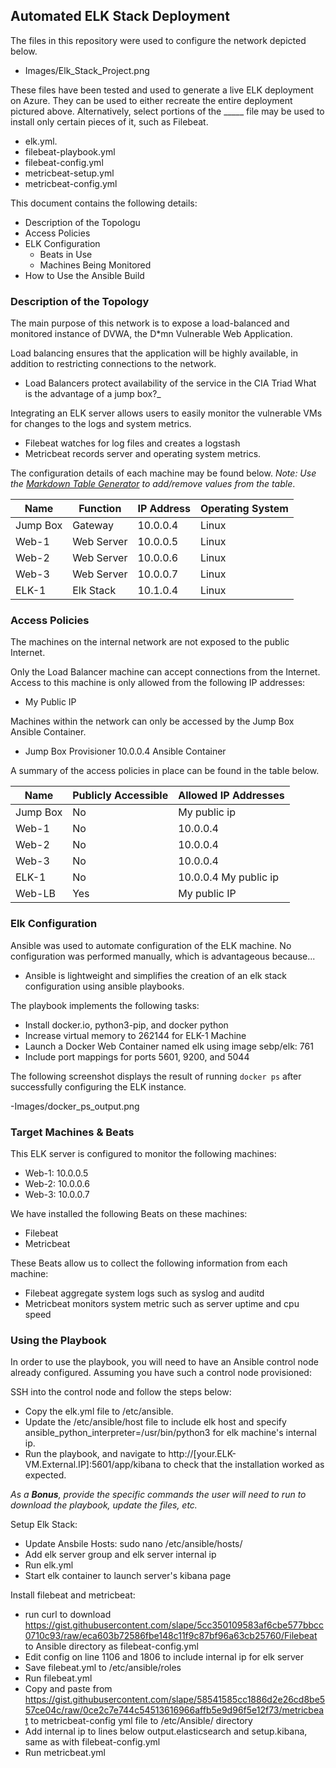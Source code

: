 ## Automated ELK Stack Deployment

The files in this repository were used to configure the network depicted below.

- Images/Elk_Stack_Project.png

These files have been tested and used to generate a live ELK deployment on Azure. They can be used to either recreate the entire deployment pictured above. Alternatively, select portions of the _____ file may be used to install only certain pieces of it, such as Filebeat.

  - elk.yml.
  - filebeat-playbook.yml
  - filebeat-config.yml
  - metricbeat-setup.yml
  - metricbeat-config.yml

This document contains the following details:
- Description of the Topologu
- Access Policies
- ELK Configuration
  - Beats in Use
  - Machines Being Monitored
- How to Use the Ansible Build


### Description of the Topology

The main purpose of this network is to expose a load-balanced and monitored instance of DVWA, the D*mn Vulnerable Web Application.

Load balancing ensures that the application will be highly available, in addition to restricting connections to the network.
- Load Balancers protect availability of the service in the CIA Triad What is the advantage of a jump box?_

Integrating an ELK server allows users to easily monitor the vulnerable VMs for changes to the logs and system metrics.
- Filebeat watches for log files and creates a logstash
- Metricbeat records server and operating system metrics. 

The configuration details of each machine may be found below.
_Note: Use the [Markdown Table Generator](http://www.tablesgenerator.com/markdown_tables) to add/remove values from the table_.

| Name     | Function  | IP Address | Operating System |
|----------|-----------|------------|------------------|
| Jump Box | Gateway   | 10.0.0.4   | Linux            |
| Web-1    | Web Server| 10.0.0.5   | Linux            |
| Web-2    | Web Server| 10.0.0.6   | Linux            |
| Web-3    | Web Server| 10.0.0.7   | Linux            |
| ELK-1    | Elk Stack | 10.1.0.4   | Linux            |

### Access Policies

The machines on the internal network are not exposed to the public Internet. 

Only the Load Balancer machine can accept connections from the Internet. Access to this machine is only allowed from the following IP addresses:
- My Public IP

Machines within the network can only be accessed by the Jump Box Ansible Container.
- Jump Box Provisioner 10.0.0.4 Ansible Container

A summary of the access policies in place can be found in the table below.

| Name     | Publicly Accessible | Allowed IP Addresses     |
|----------|---------------------|----------------------    |
| Jump Box | No                  | My public ip             |
| Web-1    | No                  | 10.0.0.4                 |
| Web-2    | No                  | 10.0.0.4                 |
| Web-3    | No                  | 10.0.0.4                 |
| ELK-1    | No                  | 10.0.0.4 My public ip    |
| Web-LB   | Yes                 | My public IP             |

### Elk Configuration

Ansible was used to automate configuration of the ELK machine. No configuration was performed manually, which is advantageous because...
- Ansible is lightweight and simplifies the creation of an elk stack configuration using ansible playbooks.

The playbook implements the following tasks:
- Install docker.io, python3-pip, and docker python
- Increase virtual memory to 262144 for ELK-1 Machine
- Launch a Docker Web Container named elk using image sebp/elk: 761
- Include port mappings for ports 5601, 9200, and 5044

The following screenshot displays the result of running `docker ps` after successfully configuring the ELK instance.

-Images/docker_ps_output.png

### Target Machines & Beats
This ELK server is configured to monitor the following machines:
- Web-1: 10.0.0.5
- Web-2: 10.0.0.6
- Web-3: 10.0.0.7

We have installed the following Beats on these machines:
- Filebeat
- Metricbeat

These Beats allow us to collect the following information from each machine:
- Filebeat aggregate system logs such as syslog and auditd
- Metricbeat monitors system metric such as server uptime and cpu speed

### Using the Playbook
In order to use the playbook, you will need to have an Ansible control node already configured. Assuming you have such a control node provisioned: 

SSH into the control node and follow the steps below:
- Copy the elk.yml file to /etc/ansible.
- Update the /etc/ansible/host file to include elk host and specify ansible_python_interpreter=/usr/bin/python3 for elk machine's internal ip. 
- Run the playbook, and navigate to http://[your.ELK-VM.External.IP]:5601/app/kibana to check that the installation worked as expected.



_As a **Bonus**, provide the specific commands the user will need to run to download the playbook, update the files, etc._

Setup Elk Stack:
- Update Ansbile Hosts: sudo nano /etc/ansible/hosts/
- Add elk server group and elk server internal ip
- Run elk.yml
- Start elk container to launch server's kibana page

Install filebeat and metricbeat:
- run curl to download https://gist.githubusercontent.com/slape/5cc350109583af6cbe577bbcc0710c93/raw/eca603b72586fbe148c11f9c87bf96a63cb25760/Filebeat to Ansible directory as filebeat-config.yml
- Edit config on line 1106 and 1806 to include internal ip for elk server
- Save filebeat.yml to /etc/ansible/roles
- Run filebeat.yml
- Copy and paste from https://gist.githubusercontent.com/slape/58541585cc1886d2e26cd8be557ce04c/raw/0ce2c7e744c54513616966affb5e9d96f5e12f73/metricbeat to metricbeat-config yml file to /etc/Ansible/ directory
- Add internal ip to lines below output.elasticsearch and setup.kibana, same as with filebeat-config.yml
- Run metricbeat.yml

